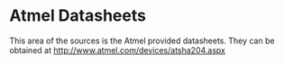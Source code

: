 # Atmel Datasheets

This area of the sources is the Atmel provided datasheets.  They can be obtained at http://www.atmel.com/devices/atsha204.aspx